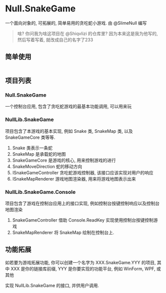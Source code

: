 # Null.SnakeGame

一个面向对象的, 可拓展的, 简单易用的贪吃蛇小游戏. 由 @SlimeNull 编写

> 啥? 你问我为啥这项目在 @Shiqvlizi 的仓库里? 因为本来这是我为他写的, 然后写着写着, 就改成自己的名字了233

## 简单使用
```csharp

```

##  项目列表

### Null.SnakeGame
一个控制台应用, 包含了贪吃蛇游戏的最基本功能调用, 可以用来玩

### NullLib.SnakeGame
项目包含了本游戏的基本实现, 例如 Snake 类, SnakeMap 类, 以及 SnakeGameCore 类等等.

1. Snake 类表示一条蛇
2. SnakeMap 是承载蛇的地图
3. SnakeGameCore 是游戏的核心, 用来控制游戏的进行
4. SnakeMoveDirection 蛇的移动方向
5. ISnakeGameController 贪吃蛇游戏控制器, 该接口应该实现对用户的响应
6. ISnakeMapRenderer 游戏地图渲染器, 用来将游戏地图表示出来

### NullLib.SnakeGame.Console
项目包含了游戏在控制台应用上的接口实现, 例如控制台按键控制响应以及控制台地图渲染

1. SnakeGameController 借助 Console.ReadKey 实现使用控制台按键控制游戏
2. SnakeMapRenderer 将 SnakeMap 绘制在控制台上.


## 功能拓展
如若要为游戏拓展功能, 你可以创建一个名字为 XXX.SnakeGame.YYY 的项目, 其中 XXX 是你的链接库前缀, YYY 是你要实现的功能平台, 例如 WinForm, WPF, 或其他

实现 NullLib.SnakeGame 的接口, 并供用户调用.